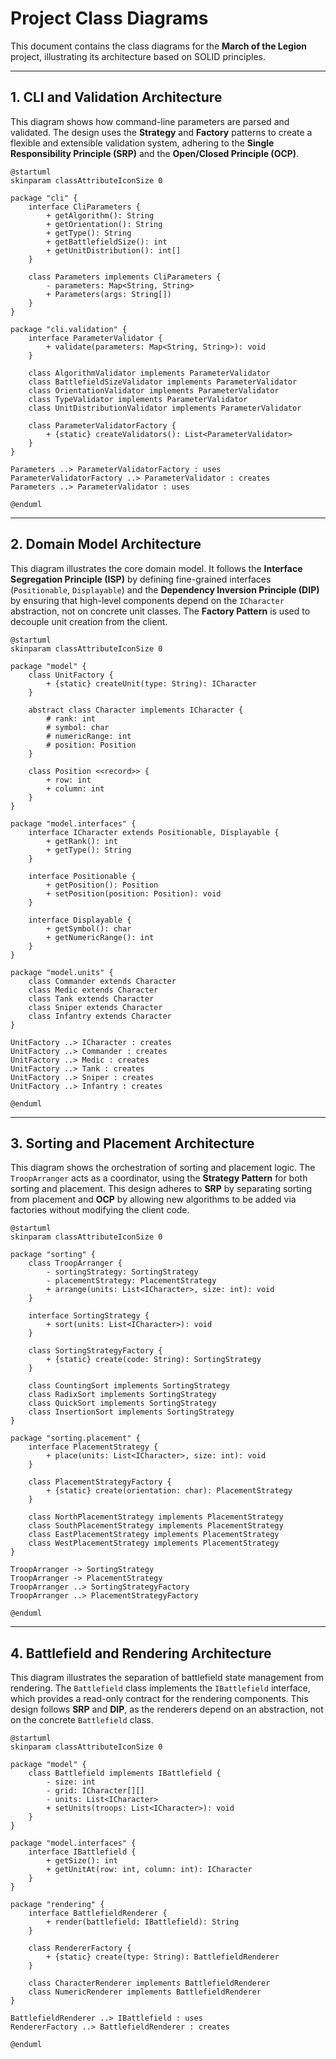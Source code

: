 # Project Class Diagrams

This document contains the class diagrams for the **March of the Legion** project, illustrating its architecture based on SOLID principles.

---

## 1. CLI and Validation Architecture

This diagram shows how command-line parameters are parsed and validated. The design uses the **Strategy** and **Factory** patterns to create a flexible and extensible validation system, adhering to the **Single Responsibility Principle (SRP)** and the **Open/Closed Principle (OCP)**.

```plantuml
@startuml
skinparam classAttributeIconSize 0

package "cli" {
    interface CliParameters {
        + getAlgorithm(): String
        + getOrientation(): String
        + getType(): String
        + getBattlefieldSize(): int
        + getUnitDistribution(): int[]
    }

    class Parameters implements CliParameters {
        - parameters: Map<String, String>
        + Parameters(args: String[])
    }
}

package "cli.validation" {
    interface ParameterValidator {
        + validate(parameters: Map<String, String>): void
    }

    class AlgorithmValidator implements ParameterValidator
    class BattlefieldSizeValidator implements ParameterValidator
    class OrientationValidator implements ParameterValidator
    class TypeValidator implements ParameterValidator
    class UnitDistributionValidator implements ParameterValidator

    class ParameterValidatorFactory {
        + {static} createValidators(): List<ParameterValidator>
    }
}

Parameters ..> ParameterValidatorFactory : uses
ParameterValidatorFactory ..> ParameterValidator : creates
Parameters ..> ParameterValidator : uses

@enduml
```

---

## 2. Domain Model Architecture

This diagram illustrates the core domain model. It follows the **Interface Segregation Principle (ISP)** by defining fine-grained interfaces (`Positionable`, `Displayable`) and the **Dependency Inversion Principle (DIP)** by ensuring that high-level components depend on the `ICharacter` abstraction, not on concrete unit classes. The **Factory Pattern** is used to decouple unit creation from the client.

```plantuml
@startuml
skinparam classAttributeIconSize 0

package "model" {
    class UnitFactory {
        + {static} createUnit(type: String): ICharacter
    }

    abstract class Character implements ICharacter {
        # rank: int
        # symbol: char
        # numericRange: int
        # position: Position
    }

    class Position <<record>> {
        + row: int
        + column: int
    }
}

package "model.interfaces" {
    interface ICharacter extends Positionable, Displayable {
        + getRank(): int
        + getType(): String
    }

    interface Positionable {
        + getPosition(): Position
        + setPosition(position: Position): void
    }

    interface Displayable {
        + getSymbol(): char
        + getNumericRange(): int
    }
}

package "model.units" {
    class Commander extends Character
    class Medic extends Character
    class Tank extends Character
    class Sniper extends Character
    class Infantry extends Character
}

UnitFactory ..> ICharacter : creates
UnitFactory ..> Commander : creates
UnitFactory ..> Medic : creates
UnitFactory ..> Tank : creates
UnitFactory ..> Sniper : creates
UnitFactory ..> Infantry : creates

@enduml
```

---

## 3. Sorting and Placement Architecture

This diagram shows the orchestration of sorting and placement logic. The `TroopArranger` acts as a coordinator, using the **Strategy Pattern** for both sorting and placement. This design adheres to **SRP** by separating sorting from placement and **OCP** by allowing new algorithms to be added via factories without modifying the client code.

```plantuml
@startuml
skinparam classAttributeIconSize 0

package "sorting" {
    class TroopArranger {
        - sortingStrategy: SortingStrategy
        - placementStrategy: PlacementStrategy
        + arrange(units: List<ICharacter>, size: int): void
    }

    interface SortingStrategy {
        + sort(units: List<ICharacter>): void
    }

    class SortingStrategyFactory {
        + {static} create(code: String): SortingStrategy
    }

    class CountingSort implements SortingStrategy
    class RadixSort implements SortingStrategy
    class QuickSort implements SortingStrategy
    class InsertionSort implements SortingStrategy
}

package "sorting.placement" {
    interface PlacementStrategy {
        + place(units: List<ICharacter>, size: int): void
    }

    class PlacementStrategyFactory {
        + {static} create(orientation: char): PlacementStrategy
    }

    class NorthPlacementStrategy implements PlacementStrategy
    class SouthPlacementStrategy implements PlacementStrategy
    class EastPlacementStrategy implements PlacementStrategy
    class WestPlacementStrategy implements PlacementStrategy
}

TroopArranger -> SortingStrategy
TroopArranger -> PlacementStrategy
TroopArranger ..> SortingStrategyFactory
TroopArranger ..> PlacementStrategyFactory

@enduml
```

---

## 4. Battlefield and Rendering Architecture

This diagram illustrates the separation of battlefield state management from rendering. The `Battlefield` class implements the `IBattlefield` interface, which provides a read-only contract for the rendering components. This design follows **SRP** and **DIP**, as the renderers depend on an abstraction, not on the concrete `Battlefield` class.

```plantuml
@startuml
skinparam classAttributeIconSize 0

package "model" {
    class Battlefield implements IBattlefield {
        - size: int
        - grid: ICharacter[][]
        - units: List<ICharacter>
        + setUnits(troops: List<ICharacter>): void
    }
}

package "model.interfaces" {
    interface IBattlefield {
        + getSize(): int
        + getUnitAt(row: int, column: int): ICharacter
    }
}

package "rendering" {
    interface BattlefieldRenderer {
        + render(battlefield: IBattlefield): String
    }

    class RendererFactory {
        + {static} create(type: String): BattlefieldRenderer
    }

    class CharacterRenderer implements BattlefieldRenderer
    class NumericRenderer implements BattlefieldRenderer
}

BattlefieldRenderer ..> IBattlefield : uses
RendererFactory ..> BattlefieldRenderer : creates

@enduml
```
